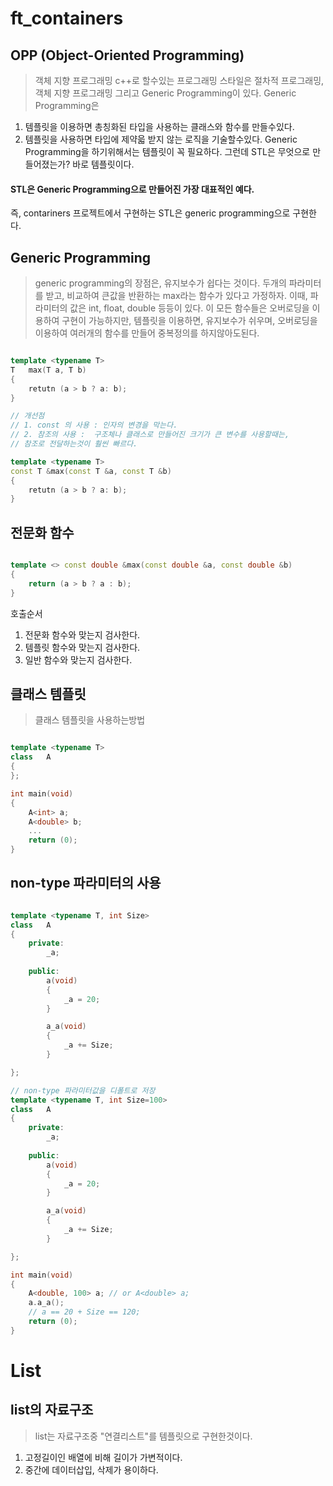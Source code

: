 # ft_containers

## OPP (Object-Oriented Programming)
> 객체 지향 프로그래밍
c++로 할수있는 프로그래밍 스타일은 절차적 프로그래밍, 객체 지향 프로그래밍 그리고 Generic Programming이 있다.
Generic Programming은
1. 템플릿을 이용하면 총칭화된 타입을 사용하는 클래스와 함수를 만들수있다.
2. 템플릿을 사용하면 타입에 제약읇 받지 않는 로직을 기술할수있다.
Generic Programming을 하기위해서는 템플릿이 꼭 필요하다. 그런데 STL은 무엇으로 만들어졌는가?
바로 템플릿이다. 
#### STL은 Generic Programming으로 만들어진 가장 대표적인 예다.
즉, contariners 프로젝트에서 구현하는 STL은 generic programming으로 구현한다.


## Generic Programming
> generic programming의 장점은, 유지보수가 쉽다는 것이다.
두개의 파라미터를 받고, 비교하여 큰값을 반환하는 max라는 함수가 있다고 가정하자.
이때, 파라미터의 값은 int, float, double 등등이 있다. 이 모든 함수들은 오버로딩을 이용하여
구현이 가능하지만, 템플릿을 이용하면, 유지보수가 쉬우며, 오버로딩을 이용하여 여러개의 함수를 만들어 중복정의를 하지않아도된다.

```cpp

template <typename T>
T	max(T a, T b)
{
	retutn (a > b ? a: b);
}

// 개선점
// 1. const 의 사용 : 인자의 변경을 막는다.
// 2. 참조의 사용 :  구조체나 클래스로 만들어진 크기가 큰 변수를 사용할때는,
// 참조로 전달하는것이 훨씬 빠르다.

template <typename T>
const T	&max(const T &a, const T &b)
{
	retutn (a > b ? a: b);
}


```
## 전문화 함수
>
```cpp

template <> const double &max(const double &a, const double &b)
{
	return (a > b ? a : b);
}

```

호출순서
1. 전문화 함수와 맞는지 검사한다.
2. 템플릿 함수와 맞는지 검사한다.
3. 일반 함수와 맞는지 검사한다.

## 클래스 템플릿
> 클래스 템플릿을 사용하는방법

```cpp

template <typename T>
class	A
{
};

int	main(void)
{
	A<int> a;
	A<double> b;
	...
	return (0);
}

```

## non-type 파라미터의 사용

```cpp

template <typename T, int Size>
class	A
{
	private:
		_a;
	
	public:
		a(void)
		{
			_a = 20;
		}

		a_a(void)
		{
			_a += Size;
		}

};

// non-type 파라미터값을 디폴트로 저장
template <typename T, int Size=100>
class	A
{
	private:
		_a;
	
	public:
		a(void)
		{
			_a = 20;
		}

		a_a(void)
		{
			_a += Size;
		}

};

int	main(void)
{
	A<double, 100> a; // or A<double> a;
	a.a_a();
	// a == 20 + Size == 120;
	return (0);
}
```

# List


## list의 자료구조
> list는 자료구조중 "연결리스트"를 템플릿으로 구현한것이다.
1. 고정길이인 배열에 비해 길이가 가변적이다.
2. 중간에 데이터삽입, 삭제가 용이하다.


